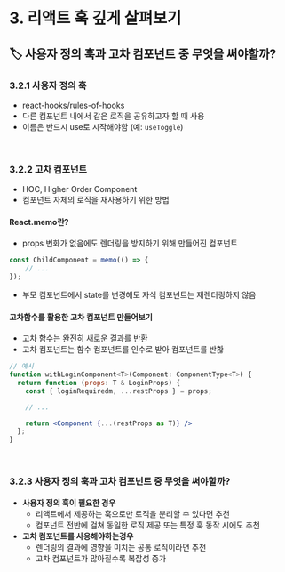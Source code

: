 # 3. 리액트 훅 깊게 살펴보기

## 🏷 사용자 정의 훅과 고차 컴포넌트 중 무엇을 써야할까?

### 3.2.1 사용자 정의 훅

- react-hooks/rules-of-hooks
- 다른 컴포넌트 내에서 같은 로직을 공유하고자 할 때 사용
- 이름은 반드시 use로 시작해야함 (예: `useToggle`)

<br />

### 3.2.2 고차 컴포넌트

- HOC, Higher Order Component
- 컴포넌트 자체의 로직을 재사용하기 위한 방법

#### React.memo란?

- props 변화가 없음에도 렌더링을 방지하기 위해 만들어진 컴포넌트

```jsx
const ChildComponent = memo(() => {
	// ...
});
```

- 부모 컴포넌트에서 state를 변경해도 자식 컴포넌트는 재렌더링하지 않음

#### 고차함수를 활용한 고차 컴포넌트 만들어보기

- 고차 함수는 완전히 새로운 결과를 반환
- 고차 컴포넌트는 함수 컴포넌트를 인수로 받아 컴포넌트를 반홚

```jsx
// 예시
function withLoginComponent<T>(Component: ComponentType<T>) {
  return function (props: T & LoginProps) {
    const { loginRequiredm, ...restProps } = props;

    // ...

    return <Component {...(restProps as T)} />
  };
}
```

<br />

### 3.2.3 사용자 정의 훅과 고차 컴포넌트 중 무엇을 써야할까?

- **사용자 정의 훅이 필요한 경우**
  - 리액트에서 제공하는 훅으로만 로직을 분리할 수 있다면 추천
  - 컴포넌트 전반에 걸쳐 동일한 로직 제공 또는 특정 훅 동작 시에도 추천
- **고차 컴포넌트를 사용해야하는경우**
  - 렌더링의 결과에 영향을 미치는 공통 로직이라면 추천
  - 고차 컴포넌트가 많아질수록 복잡성 증가

